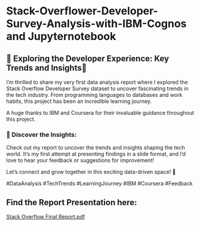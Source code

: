 # Stack-Overflower-Developer-Survey-Analysis-with-IBM-Cognos and Jupyternotebook
## 🎉  Exploring the Developer Experience: Key Trends and Insights🎉

I’m thrilled to share my very first data analysis report where I explored the Stack Overflow Developer Survey dataset to uncover fascinating trends in the tech industry. From programming languages to databases and work habits, this project has been an incredible learning journey.

A huge thanks to IBM and Coursera for their invaluable guidance throughout this project.

### 📖 Discover the Insights:
Check out my report to uncover the trends and insights shaping the tech world. It’s my first attempt at presenting findings in a slide format, and I’d love to hear your feedback or suggestions for improvement!

Let’s connect and grow together in this exciting data-driven space! 🚀

#DataAnalysis #TechTrends #LearningJourney #IBM #Coursera #Feedback
## Find the Report Presentation here:
[Stack Overflow Final Report.pdf](https://github.com/user-attachments/files/18270517/Stack.Overflow.Final.Report.pdf)
